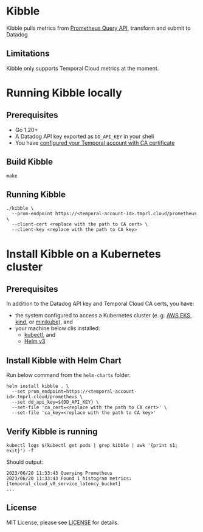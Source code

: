 Kibble
=================

Kibble pulls metrics from [Prometheus Query API](https://prometheus.io/docs/prometheus/latest/querying/api/), transform and submit to Datadog

## Limitations

Kibble only supports Temporal Cloud metrics at the moment.

# Running Kibble locally

## Prerequisites

* Go 1.20+
* A Datadog API key exported as `DD_API_KEY` in your shell
* You have [configured your Temporal account with CA certificate](https://docs.temporal.io/cloud/how-to-monitor-temporal-cloud-metrics)

## Build Kibble

```
make
```

## Running Kibble

```
./kibble \
  --prom-endpoint https://<temporal-account-id>.tmprl.cloud/prometheus \
  --client-cert <replace with the path to CA cert> \
  --client-key <replace with the path to CA key>
```

# Install Kibble on a Kubernetes cluster

## Prerequisites

In addition to the Datadog API key and Temporal Cloud CA certs, you have:
* the system configured to access a Kubernetes cluster (e. g. [AWS EKS](https://aws.amazon.com/eks/), [kind](https://kind.sigs.k8s.io/), or [minikube](https://kubernetes.io/docs/tasks/tools/install-minikube/)), and
* your machine below clis installed:
  - [kubectl](https://kubernetes.io/docs/tasks/tools/install-kubectl/), and
  - [Helm v3](https://helm.sh)

## Install Kibble with Helm Chart

Run below command from the `helm-charts` folder.

```
helm install kibble . \
  --set prom_endpoint=https://<temporal-account-id>.tmprl.cloud/prometheus \
  --set dd_api_key=${DD_API_KEY} \
  --set-file 'ca_cert=<replace with the path to CA cert>' \
  --set-file 'ca_key=<replace with the path to CA key>'
```

## Verify Kibble is running

```
kubectl logs $(kubectl get pods | grep kibble | awk '{print $1; exit}') -f
```

Should output:

```
2023/06/20 11:33:43 Querying Prometheus
2023/06/20 11:33:43 Found 1 histogram metrics: [temporal_cloud_v0_service_latency_bucket]
...
```

## License
MIT License, please see [LICENSE](LICENSE) for details.

